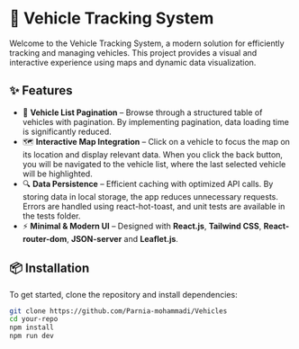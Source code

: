 # 🚀 Vehicle Tracking System

Welcome to the Vehicle Tracking System, a modern solution for efficiently tracking and managing vehicles. This project provides a visual and interactive experience using maps and dynamic data visualization.

## ✨ Features

- 🚗 **Vehicle List Pagination** – Browse through a structured table of vehicles with pagination. By implementing pagination, data loading time is significantly reduced.
- 🗺 **Interactive Map Integration** – Click on a vehicle to focus the map on its location and display relevant data. When you click the back button, you will be navigated to the vehicle list, where the last selected vehicle will be highlighted.
- 🔍 **Data Persistence** – Efficient caching with optimized API calls. By storing data in local storage, the app reduces unnecessary requests. Errors are handled using react-hot-toast, and unit tests are available in the tests folder.
- ⚡ **Minimal & Modern UI** – Designed with **React.js**, **Tailwind CSS**, **React-router-dom**, **JSON-server** and **Leaflet.js**.

## 📦 Installation

To get started, clone the repository and install dependencies:

```bash
git clone https://github.com/Parnia-mohammadi/Vehicles
cd your-repo
npm install
npm run dev
```
